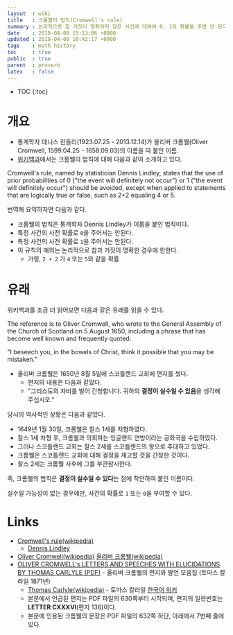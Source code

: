 ```yaml
---
layout  : wiki
title   : 크롬웰의 법칙(Cromwell's rule)
summary : 논리적으로 참 거짓이 명확하지 않은 사건에 대하여 0, 1의 확률을 주면 안 된다는 법칙
date    : 2018-04-08 15:13:06 +0900
updated : 2018-04-08 16:42:17 +0900
tags    : math history
toc     : true
public  : true
parent  : proverb
latex   : false
---
```

* TOC
{:toc}

# 개요

* 통계학자 데니스 린들리(1923.07.25 - 2013.12.14)가 올리버 크롬웰(Oliver Cromwell, 1599.04.25 - 1658.09.03)의 이름을 따 붙인 이름.
* [위키백과](https://en.wikipedia.org/wiki/Cromwell%27s_rule )에서는 크롬웰의 법칙에 대해 다음과 같이 소개하고 있다.

>
Cromwell's rule, named by statistician Dennis Lindley,
states that the use of prior probabilities of 0 ("the event will definitely not occur")
or 1 ("the event will definitely occur") should be avoided,
except when applied to statements that are logically true or false, such as 2+2 equaling 4 or 5.

번역해 요약하자면 다음과 같다.

* 크롬웰의 법칙은 통계학자 Dennis Lindley가 이름을 붙인 법칙이다.
* 특정 사건의 사전 확률로 `0`을 주어서는 안된다.
* 특정 사건의 사전 확률로 `1`을 주어서는 안된다.
* 이 규칙의 예외는 논리적으로 참과 거짓이 명확한 경우에 한한다.
    * 가령, `2 + 2` 가 `4` 또는 `5`와 같을 확률

# 유래

위키백과를 조금 더 읽어보면 다음과 같은 유래를 읽을 수 있다.

>
The reference is to Oliver Cromwell,
who wrote to the General Assembly of the Church of Scotland on 5 August 1650,
including a phrase that has become well known and frequently quoted:
>
"I beseech you, in the bowels of Christ, think it possible that you may be mistaken."

* 올리버 크롬웰은 1650년 8월 5일에 스코틀랜드 교회에 편지를 썼다.
    * 편지의 내용은 다음과 같았다.
    * "그리스도의 자비를 빌어 간청합니다. 귀하의 **결정이 실수일 수 있음**을 생각해 주십시오."

당시의 역사적인 상황은 다음과 같았다.

* 1649년 1월 30일, 크롬웰은 찰스 1세를 처형하였다.
* 찰스 1세 처형 후, 크롬웰과 의회파는 잉글랜드 연방이라는 공화국을 수립하였다.
* 그러나 스코틀랜드 교회는 찰스 2세를 스코틀랜드의 왕으로 추대하고 있었다.
* 크롬웰은 스코틀랜드 교회에 대해 결정을 재고할 것을 간청한 것이다.
* 찰스 2세는 크롬웰 사후에 그를 부관참시한다.

즉, 크롬웰의 법칙은 **결정이 실수일 수 있다**는 점에 착안하여 붙인 이름이다.

실수일 가능성이 없는 경우에만, 사건의 확률로 `1` 또는 `0`을 부여할 수 있다.


# Links

* [Cromwell's rule(wikipedia)](https://en.wikipedia.org/wiki/Cromwell%27s_rule )
    * [Dennis Lindley](https://en.wikipedia.org/wiki/Dennis_Lindley )
* [Oliver Cromwell(wikipedia)](https://en.wikipedia.org/wiki/Oliver_Cromwell ) [올리버 크롬웰(wikipedia)](https://ko.wikipedia.org/wiki/%EC%98%AC%EB%A6%AC%EB%B2%84_%ED%81%AC%EB%A1%AC%EC%9B%B0 )
* [OLIVER CROMWELL's LETTERS AND SPEECHES WITH ELUCIDATIONS BY THOMAS CARLYLE (PDF)](http://www.gasl.org/refbib/Carlyle__Cromwell.pdf ) - 올리버 크롬웰의 편지와 발언 모음집 (토마스 칼라일 1871년)
    * [Thomas Carlyle(wikipedia)](https://en.wikipedia.org/wiki/Thomas_Carlyle ) - 토마스 칼라일 [한국어 위키](https://ko.wikipedia.org/wiki/%ED%86%A0%EB%A8%B8%EC%8A%A4_%EC%B9%BC%EB%9D%BC%EC%9D%BC )
    * 본문에서 언급된 편지는 PDF 파일의 630쪽부터 시작되며, 편지의 일련번호는 **LETTER CXXXVI**(편지 136)이다.
    * 본문에 인용된 크롬웰의 문장은 PDF 파일의 632쪽 하단, 아래에서 7번째 줄에 있다.

